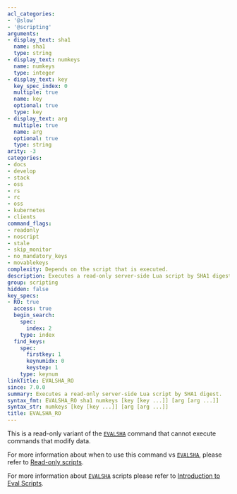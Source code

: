 ```yaml
---
acl_categories:
- '@slow'
- '@scripting'
arguments:
- display_text: sha1
  name: sha1
  type: string
- display_text: numkeys
  name: numkeys
  type: integer
- display_text: key
  key_spec_index: 0
  multiple: true
  name: key
  optional: true
  type: key
- display_text: arg
  multiple: true
  name: arg
  optional: true
  type: string
arity: -3
categories:
- docs
- develop
- stack
- oss
- rs
- rc
- oss
- kubernetes
- clients
command_flags:
- readonly
- noscript
- stale
- skip_monitor
- no_mandatory_keys
- movablekeys
complexity: Depends on the script that is executed.
description: Executes a read-only server-side Lua script by SHA1 digest.
group: scripting
hidden: false
key_specs:
- RO: true
  access: true
  begin_search:
    spec:
      index: 2
    type: index
  find_keys:
    spec:
      firstkey: 1
      keynumidx: 0
      keystep: 1
    type: keynum
linkTitle: EVALSHA_RO
since: 7.0.0
summary: Executes a read-only server-side Lua script by SHA1 digest.
syntax_fmt: EVALSHA_RO sha1 numkeys [key [key ...]] [arg [arg ...]]
syntax_str: numkeys [key [key ...]] [arg [arg ...]]
title: EVALSHA_RO
---
```

This is a read-only variant of the [`EVALSHA`](/commands/evalsha) command that cannot execute commands that modify data.

For more information about when to use this command vs [`EVALSHA`](/commands/evalsha), please refer to [Read-only scripts](/docs/manual/programmability/#read-only-scripts).

For more information about [`EVALSHA`](/commands/evalsha) scripts please refer to [Introduction to Eval Scripts](/topics/eval-intro).
